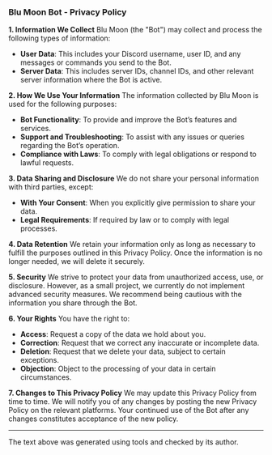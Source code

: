 ### Blu Moon Bot - Privacy Policy

**1. Information We Collect**
Blu Moon (the "Bot") may collect and process the following types of information:
- **User Data**: This includes your Discord username, user ID, and any messages or commands you send to the Bot.
- **Server Data**: This includes server IDs, channel IDs, and other relevant server information where the Bot is active.

**2. How We Use Your Information**
The information collected by Blu Moon is used for the following purposes:
- **Bot Functionality**: To provide and improve the Bot’s features and services.
- **Support and Troubleshooting**: To assist with any issues or queries regarding the Bot’s operation.
- **Compliance with Laws**: To comply with legal obligations or respond to lawful requests.

**3. Data Sharing and Disclosure**
We do not share your personal information with third parties, except:
- **With Your Consent**: When you explicitly give permission to share your data.
- **Legal Requirements**: If required by law or to comply with legal processes.

**4. Data Retention**
We retain your information only as long as necessary to fulfill the purposes outlined in this Privacy Policy. Once the information is no longer needed, we will delete it securely.

**5. Security**
We strive to protect your data from unauthorized access, use, or disclosure. However, as a small project, we currently do not implement advanced security measures. We recommend being cautious with the information you share through the Bot.

**6. Your Rights**
You have the right to:
- **Access**: Request a copy of the data we hold about you.
- **Correction**: Request that we correct any inaccurate or incomplete data.
- **Deletion**: Request that we delete your data, subject to certain exceptions.
- **Objection**: Object to the processing of your data in certain circumstances.

**7. Changes to This Privacy Policy**
We may update this Privacy Policy from time to time. We will notify you of any changes by posting the new Privacy Policy on the relevant platforms. Your continued use of the Bot after any changes constitutes acceptance of the new policy.

---

The text above was generated using tools and checked by its author.
